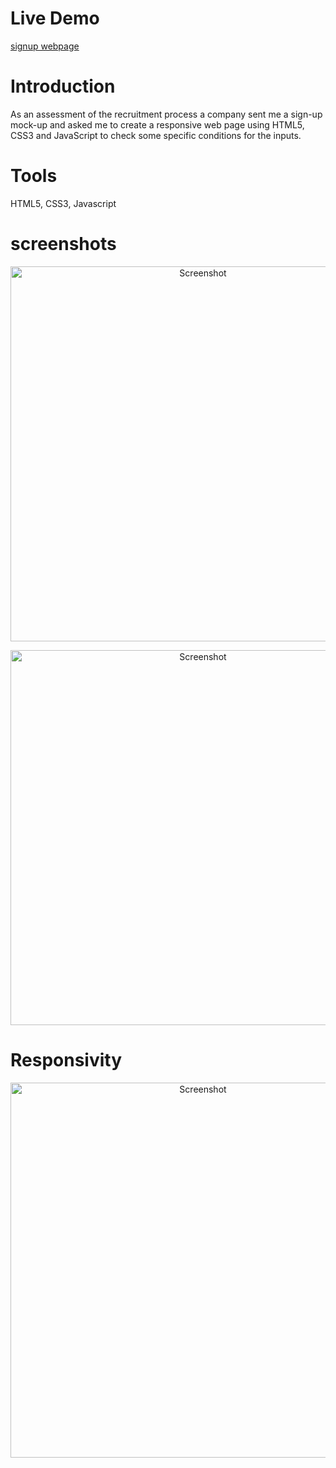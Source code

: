 # Live Demo 

[signup webpage](https://tahiriabdo131.github.io/sign-up/)


# Introduction

As an assessment of the recruitment process a company sent me a sign-up mock-up and asked me to create a responsive web page using HTML5, CSS3 and JavaScript to check some specific conditions for the inputs. 


# Tools

HTML5, CSS3, Javascript


# screenshots

<p align="center">
  <img alt="Screenshot" src="https://user-images.githubusercontent.com/56969009/131222647-34a65396-d784-4287-ba00-8ee87afdda5b.PNG" width="600" />
</p>

<p align="center">
  <img alt="Screenshot" src="https://user-images.githubusercontent.com/56969009/131222649-4e01e2ab-2419-4546-9a60-e63cb8c237a8.PNG" width="600" />
</p>


# Responsivity

<p align="center">
  <img alt="Screenshot" src="https://user-images.githubusercontent.com/56969009/207885740-ce3c74ea-df42-402e-b0e8-2afdb1012a9c.jpeg" width="600" />
</p>

